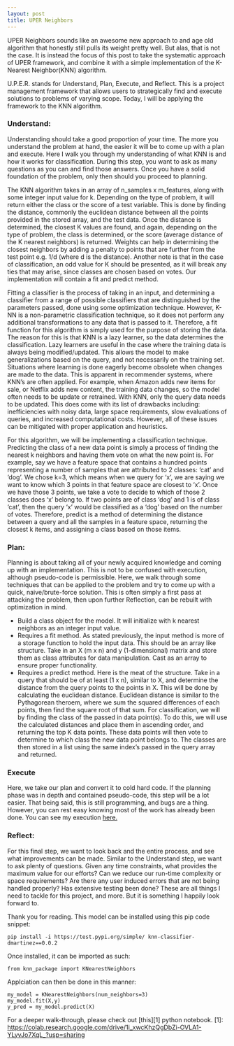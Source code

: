 ```yaml
---
layout: post
title: UPER Neighbors
---
```


UPER Neighbors sounds like an awesome new approach to and age old algorithm that honestly still pulls its weight pretty well. But alas, that is not the case. It is instead the focus of this post to take the systematic approach of UPER framework, and combine it with a simple implementation of the K-Nearest Neighbor(KNN) algorithm. 

U.P.E.R. stands for Understand, Plan, Execute, and Reflect. This is a project management framework that allows users to strategically find and execute solutions to problems of varying scope. Today, I will be applying the framework to the KNN algorithm.

### Understand:
Understanding should take a good proportion of your time. The more you understand the problem at hand, the easier it will be to come up with a plan and execute. Here I walk you through my understanding of what KNN is and how it works for classification. During this step, you want to ask as many questions as you can and find those answers. Once you have a solid foundation of the problem, only then should you proceed to planning. 

The KNN algorithm takes in an array of n_samples x m_features, along with some integer input value for k. Depending on the type of problem, it will return either the class or the score of a test variable. This is done by finding the distance, commonly the euclidean distance between all the points provided in the stored array, and the test data. Once the distance is determined, the closest K values are found, and again, depending on the type of problem, the class is determined, or the score (average distance of the K nearest neighbors) is returned. Weights can help in determining the closest neighbors by adding a penalty to points that are further from the test point e.g. 1/d (where d is the distance). Another note is that in the case of classification, an odd value for K should be presented, as it will break any ties that may arise, since classes are chosen based on votes. Our implementation will contain a fit and predict method.  

Fitting a classifier is the process of taking in an input, and determining a classifier from a range of possible classifiers that are distinguished by the parameters passed, done using some optimization technique. However, K-NN is a non-parametric classification technique, so it does not perform any additional transformations to any data that is passed to it. Therefore, a fit function for this algorithm is simply used for the purpose of storing the data. The reason for this is that KNN is a lazy learner, so the data determines the classification. Lazy learners are useful in the case where the training data is always being modified/updated. This allows the model to make generalizations based on the query, and not necessarily on the training set. Situations where learning is done eagerly become obsolete when changes are made to the data.  This is apparent in recommender systems, where KNN’s are often applied. For example, when Amazon adds new items for sale, or Netflix adds new content, the training data changes, so the model often needs to be update or retrained. With KNN, only the query data needs to be updated. This does come with its list of drawbacks including: inefficiencies with noisy data, large space requirements, slow evaluations of queries, and increased computational costs. However, all of these issues can be mitigated with proper application and heuristics. 

For this algorithm, we will be implementing a classification technique. Predicting the class of a new data point is simply a process of finding the nearest k neighbors and having them vote on what the new point is. For example, say we have a feature space that contains a hundred points representing a number of samples that are attributed to 2 classes: ‘cat’ and ‘dog’. We chose k=3, which means when we query for ‘x’,  we are saying we want to know which 3 points in that feature space are closest to ‘x’. Once we have those 3 points, we take a vote to decide to which of those 2 classes does ‘x’ belong to.   If two points are of class ‘dog’ and 1 is of class ‘cat’, then the query ‘x’ would be classified as a ‘dog’ based on the number of votes. Therefore, predict is a method of determining the distance between a query and  all the samples in a feature space, returning the closest k items, and assigning a class based on those items.


### Plan:
Planning is about taking all of your newly acquired knowledge and coming up with an implementation. This is not to be confused with execution, although pseudo-code is permissible. Here, we walk through some techniques that can be applied to the problem and try to come up with a quick, naive/brute-force solution. This is often simply a first pass at attacking the problem, then upon further Reflection, can be rebuilt with optimization in mind. 
    
* Build a class object for the model. It will initialize with k nearest neighbors as an integer input value.  
* Requires a fit method. As stated previously, the input method is more of a storage function to hold the input data. This should be an array like structure. Take in an X (m x n) and y (1-dimensional) matrix and store them as class attributes for data manipulation. Cast as an array to ensure proper functionality.
* Requires a predict method. Here is the meat of the structure. Take in a query that should be of at least (1 x n), similar to X,  and determine the distance from the query points to the points in X. This will be done by calculating the euclidean distance. Euclidean distance is similar to the Pythagorean theroem, where we sum the squared differences of each points, then find the square root of that sum.  For classification, we will by finding the class of the passed in data point(s). To do this, we will use the calculated distances and place them in ascending order, and returning the top K data points. These data points will then vote to determine to which class the new data point belongs to. The classes are then stored in a list using the same index’s passed in the query array and returned.
      
### Execute
Here, we take our plan and convert it to cold hard code. If the planning phase was in depth and contained pseudo-code, this step will be a lot easier. That being said, this is still programming, and bugs are a thing. However, you can rest easy knowing most of the work has already been done. You can see my execution [here.](https://github.com/unburied/k_nearest_neighbors)

### Reflect:
For this final step, we want to look back and the entire process, and see what improvements can be made. Similar to the Understand step, we want to ask plenty of questions. Given any time constraints, what provides the maximum value for our efforts?  Can we reduce our run-time complexity or space requirements? Are there any user induced errors that are not being handled properly? Has extensive testing been done? These are all things I need to tackle for this project, and more. But it is something I happily look forward to. 



Thank you for reading. This model can be installed using this pip code snippet: 

`pip install -i https://test.pypi.org/simple/ knn-classifier-dmartinez==0.0.2`

Once installed, it can be imported as such:

`from knn_package import KNearestNeighbors`

Applciation can then be done in this manner: 

```
my_model = KNearestNeighbors(num_neighbors=3)
my_model.fit(X,y)
y_pred = my_model.predict(X)
```
For a deeper walk-through, please check out [this][1]  python notebook.
[1]: https://colab.research.google.com/drive/1i_xwcKhzQgDbZi-OVLA1-YLyvJo7XqL_?usp=sharing

